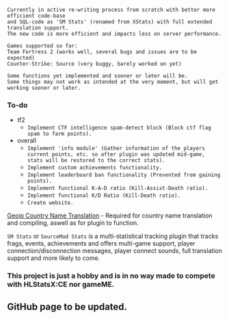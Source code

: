 
```
Currently in active re-writing process from scratch with better more efficient code-base
and SQL-code as 'SM Stats' (renamed from XStats) with full extended translation support.
The new code is more efficient and impacts less on server performance.

Games supported so far:
Team Fortress 2 (works well, several bugs and issues are to be expected)
Counter-Strike: Source (very buggy, barely worked on yet)

Some functions yet implemented and sooner or later will be.
Some things may not work as intended at the very moment, but will get working sooner or later.
```

### To-do
   - tf2
        - ``Implement CTF intelligence spam-detect block (Block ctf flag spam to farm points).``
   - overall
        - ``Implement 'info module' (Gather information of the players current points, etc. so after plugin was updated mid-game, stats will be restored to the correct stats).``
        - ``Implement custom achievements functionality.``
        - ``Implement leaderboard ban functionality (Prevented from gaining points).``
        - ``Implement functional K-A-D ratio (Kill-Assist-Death ratio).``
        - ``Implement functional K/D Ratio (Kill-Death ratio).``
        - ``Create website.``

[Geoip Country Name Translation](https://github.com/Teamkiller324/SM-Geoip-CountryName) - Required for country name translation and compiling, aswell as for plugin to function.

``SM Stats`` or ``SourceMod Stats`` is a multi-statistical tracking plugin that tracks frags, events, achievements and offers multi-game support, player connection/disconnection messages, player connect sounds, full translation support and more likely to come.

### This project is just a hobby and is in no way made to compete with HLStatsX:CE nor gameME.

## GitHub page to be updated.
